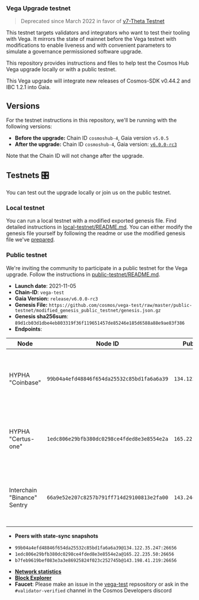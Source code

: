 ### Vega Upgrade testnet

> Deprecated since March 2022 in favor of [v7-Theta Testnet](../v7-Theta/)

This testnet targets validators and integrators who want to test their tooling with Vega. It mirrors the state of mainnet before the Vega testnet with modifications to enable liveness and with convenient parameters to simulate a governance permissioned software upgrade.

This repository provides instructions and files to help test the Cosmos Hub Vega upgrade locally or with a public testnet.

This Vega upgrade will integrate new releases of Cosmos-SDK v0.44.2 and IBC 1.2.1 into Gaia.

## Versions
For the testnet instructions in this repository, we'll be running with the following versions:

- **Before the upgrade:** Chain ID `cosmoshub-4`, Gaia version `v5.0.5`
- **After the upgrade:** Chain ID `cosmoshub-4`, Gaia version: [`v6.0.0-rc3`](https://github.com/cosmos/gaia/releases/tag/v6.0.0-rc3)

Note that the Chain ID will not change after the upgrade.

## Testnets 🎛️ 

You can test out the upgrade locally or join us on the public testnet.

### Local testnet 
You can run a local testnet with a modified exported genesis file. Find detailed instructions in [local-testnet/README.md](local-testnet/README.md). You can either modify the genesis file yourself by following the readme or use the modified genesis file we've [prepared](local-testnet/modified_genesis_local_testnet/genesis.json.gz).

### Public testnet
We're inviting the community to participate in a public testnet for the Vega upgrade. Follow the instructions in [public-testnet/README.md](public-testnet/README.md).

- **Launch date**: 2021-11-05
- **Chain-ID**: `vega-test`
- **Gaia Version:** `release/v6.0.0-rc3`
- **Genesis File:** `https://github.com/cosmos/vega-test/raw/master/public-testnet/modified_genesis_public_testnet/genesis.json.gz`
- **Genesis sha256sum**: `89d1cb03d1dbe4eb803319f36f119651457de85246e185d6588a88e9ae83f386`
- **Endpoints**:
  
| Node              | Node ID                                    | Public IP      | Ports                                                 |
| ----------------- | ------------------------------------------ | -------------- | ----------------------------------------------------- |
| HYPHA "Coinbase"    | `99b04a4efd48846f654da25532c85bd1fa6a6a39` | `134.122.35.247` | p2p: `26656`, rpc: `26657`, api: `1317`, grpc: `9090` |
| HYPHA "Certus-one"  | `1edc806e29bfb380dc0298ce4fded8e3e8554e2a` | `165.22.235.50` | p2p: `26656`, rpc: `26657`, api: `1317`, grpc: `9090` |
| Interchain "Binance" Sentry | `66a9e52e207c8257b791ff714d29100813e2fa00` | `143.244.151.9` | p2p: `26656 `, rpc: `26657 ` , api: `1317 `, grpc: `9090` |

- **Peers with state-sync snapshots**
* `99b04a4efd48846f654da25532c85bd1fa6a6a39@134.122.35.247:26656`
* `1edc806e29bfb380dc0298ce4fded8e3e8554e2a@165.22.235.50:26656`
* `b7feb9619bef083e3a3e86925824f023c252745b@143.198.41.219:26656`
- **[Network statistics](https://monitor.prod.earthball.xyz/d/UJyurCTWz/cosmos-dashboard?orgId=2)**
- **[Block Explorer](https://vega-explorer.hypha.coop/)**
- **Faucet**: Please make an issue in the [vega-test](https://github.com/cosmos/vega-test) repsository or ask in the `#validator-verified` channel in the Cosmos Developers discord
